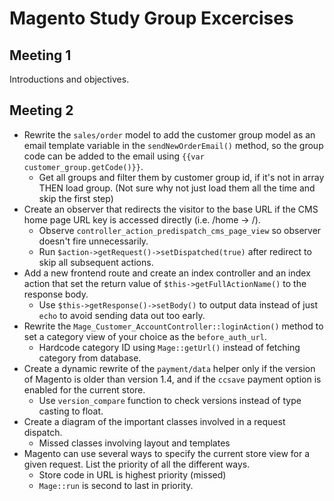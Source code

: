 # Magento Study Group Excercises

## Meeting 1

Introductions and objectives.

## Meeting 2

- Rewrite the `sales/order` model to add the customer group model as an email template variable in the `sendNewOrderEmail()`
method, so the group code can be added to the email using `{{var customer_group.getCode()}}`.
  - Get all groups and filter them by customer group id, if it's not in array THEN load group. (Not sure why not just load them all the time and skip the first step)
- Create an observer that redirects the visitor to the base URL if the CMS home page URL key is accessed directly (i.e. /home -> /).
  - Observe `controller_action_predispatch_cms_page_view` so observer doesn't fire unnecessarily.
  - Run `$action->getRequest()->setDispatched(true)` after redirect to skip all subsequent actions.
- Add a new frontend route and create an index controller and an index action that set the return value of `$this->getFullActionName()` to the response body.
  - Use `$this->getResponse()->setBody()` to output data instead of just `echo` to avoid sending data out too early.
- Rewrite the `Mage_Customer_AccountController::loginAction()` method to set a category view of your choice as the `before_auth_url`.
  - Hardcode category ID using `Mage::getUrl()` instead of fetching category from database.
- Create a dynamic rewrite of the `payment/data` helper only if the version of Magento is older than version 1.4, and if the `ccsave` payment option is enabled for the current store.
  - Use `version_compare` function to check versions instead of type casting to float.
- Create a diagram of the important classes involved in a request dispatch.
  - Missed classes involving layout and templates
- Magento can use several ways to specify the current store view for a given request. List the priority of all the different ways.
  - Store code in URL is highest priority (missed)
  - `Mage::run` is second to last in priority.
